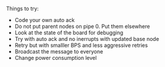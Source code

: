 Things to try:
- Code your own auto ack
- Do not put parent nodes on pipe 0. Put them elsewhere
- Look at the state of the board for debugging
- Try with auto ack and no inerrupts with updated base node
- Retry but with smalller BPS and less aggressive retries
- Broadcast the message to everyone
- Change power consumption level